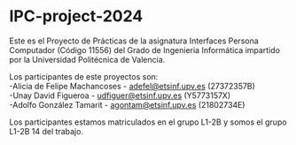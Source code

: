 # IPC-project-2024
Este es el Proyecto de Prácticas de la asignatura Interfaces Persona Computador (Código 11556) del Grado de Ingenieria Informática impartido por la Universidad Politécnica de Valencia.

Los participantes de este proyectos son:
<br>-Alicia de Felipe Machancoses - adefel@etsinf.upv.es (27372357B)
<br>-Unay David Figueroa - udfiguer@etsinf.upv.es (Y5773157X)
<br>-Adolfo González Tamarit - agontam@etsinf.upv.es (21802734E)

Los participantes estamos matriculados en el grupo L1-2B y somos el grupo L1-2B 14 del trabajo.
